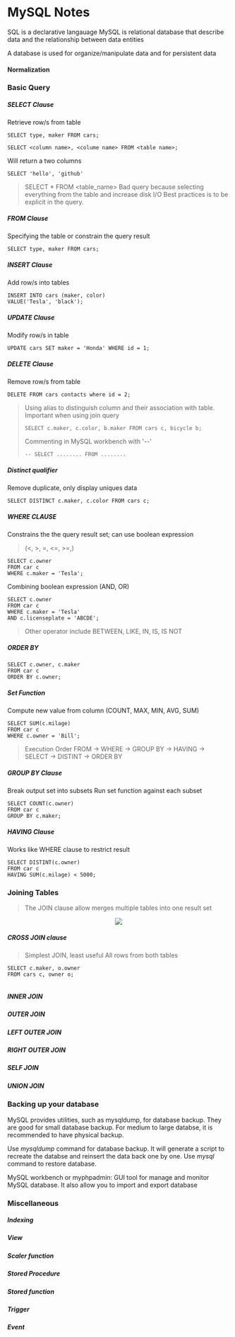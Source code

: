 
# MySQL Notes


SQL is a declarative langauage 
MySQL is relational database that describe data and the relationship between data entities


A database is used for organize/manipulate data and for persistent data



#### Normalization


### Basic Query

##### SELECT Clause

Retrieve row/s from table 

~~~~
SELECT type, maker FROM cars;
~~~~

~~~~
SELECT <column name>, <colume name> FROM <table name>;
~~~~

Will return a two columns
~~~~
SELECT 'hello', 'github'
~~~~


> SELECT * FROM <table_name>
> Bad query because selecting everything from the table and increase disk I/O
> Best practices is to be explicit in the query. 

##### FROM Clause

Specifying the table or constrain the query result

~~~~
SELECT type, maker FROM cars;
~~~~

##### INSERT Clause

Add row/s into tables

~~~~
INSERT INTO cars (maker, color)
VALUE('Tesla', 'black');
~~~~

##### UPDATE Clause

Modify row/s in table

~~~~
UPDATE cars SET maker = 'Honda' WHERE id = 1;
~~~~

##### DELETE Clause

Remove row/s from table

~~~~
DELETE FROM cars contacts where id = 2;
~~~~

> Using alias to distinguish column and their association with table. Important when using join query
> ~~~~ 
> SELECT c.maker, c.color, b.maker FROM cars c, bicycle b;
> ~~~~
>
> Commenting in MySQL workbench with '--'
> ~~~~
> -- SELECT ........ FROM ........
> ~~~~


##### Distinct qualifier 
Remove duplicate, only display uniques data

~~~~ 
SELECT DISTINCT c.maker, c.color FROM cars c;
~~~~


##### WHERE CLAUSE
Constrains the the query result set; can use boolean expression
> (<, >, =, <=, >=,)

~~~~
SELECT c.owner
FROM car c
WHERE c.maker = 'Tesla';
~~~~

Combining boolean expression (AND, OR)
~~~~
SELECT c.owner
FROM car c
WHERE c.maker = 'Tesla' 
AND c.licenseplate = 'ABCDE';
~~~~

> Other operator include BETWEEN, LIKE, IN, IS, IS NOT 


##### ORDER BY

~~~~
SELECT c.owner, c.maker
FROM car c
ORDER BY c.owner;
~~~~


##### Set Function 
Compute new value from column 
(COUNT, MAX, MIN, AVG, SUM)

~~~~
SELECT SUM(c.milage)
FROM car c
WHERE c.owner = 'Bill';
~~~~

> Execution Order
> FROM -> WHERE -> GROUP BY -> HAVING -> SELECT -> DISTINT -> ORDER BY


##### GROUP BY Clause
Break output set into subsets 
Run set function against each subset 

~~~~
SELECT COUNT(c.owner)
FROM car c
GROUP BY c.maker;
~~~~


##### HAVING Clause
Works like WHERE clause to restrict result 

~~~~
SELECT DISTINT(c.owner)
FROM car c
HAVING SUM(c.milage) < 5000;
~~~~




### Joining Tables

> The JOIN clause allow merges multiple tables into one result set


<p align="center">
  <img src="https://i.stack.imgur.com/UI25E.jpg">
  <br/>
</p>

##### CROSS JOIN clause

> Simplest JOIN, least useful 
> All rows from both tables 

~~~~
SELECT c.maker, o.owner
FROM cars c, owner o;


~~~~


##### INNER JOIN 


##### OUTER JOIN 

##### LEFT OUTER JOIN 


##### RIGHT OUTER JOIN 


##### SELF JOIN 

##### UNION JOIN 


### Backing up your database

MySQL provides utilities, such as mysqldump, for database backup. They are good for small database backup. For medium to large databse, it is recommended to have physical backup. 


Use *mysqldump* command for database backup. It will generate a script to recreate the databse and reinsert the data back one by one.
Use *mysql* command to restore database.

MySQL workbench or myphpadmin: GUI tool for manage and monitor MySQL database. It also allow you to import and export database


### Miscellaneous 

##### Indexing

##### View

##### Scaler function 

##### Stored Procedure


##### Stored function

##### Trigger

##### Event


